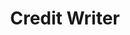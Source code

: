 ---
title: "Credit Writer"
name: "Credit Writer"
one_liner: "Credit music composers royalties"
tech_stack: [
    "mapquest-geocoding",
    "twitter",
    "pubnub",
    "java",
    "javascript",
    "php",
    "json",
]
tech: "Javascript, PHP, Java, Twitter API, Pubnub API, Mapquest API"
start_date: "2017-03-15"
hackathon: "SXSW Hackathon 2017"
header_link: "https://devpost.com/software/credit-writer"
github_link: "https://github.com/theCreedo/Credit-Writer"
devpost_link: "https://devpost.com/software/credit-writer"
youtube_embed_link:
image_link: "/images/projects/credit-writer-logo-374x222.png"
image_alt_txt: "Credit Writer Logo"
footer_image: ""
footer_image_alt_txt:
---